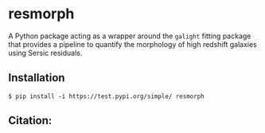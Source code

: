 # resmorph

A Python package acting as a wrapper around the ``galight`` fitting package that provides a pipeline to quantify the morphology of high redshift galaxies using Sersic residuals. 

Installation
------------
    $ pip install -i https://test.pypi.org/simple/ resmorph
  
Citation:
---------
